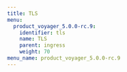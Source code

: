 ```yaml
---
title: TLS
menu:
  product_voyager_5.0.0-rc.9:
    identifier: tls
    name: TLS
    parent: ingress
    weight: 70
menu_name: product_voyager_5.0.0-rc.9
---
```

